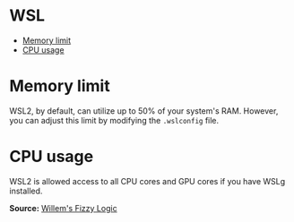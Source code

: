 # WSL

- [Memory limit](#memory-limit)
- [CPU usage](#cpu-usage)

# Memory limit

WSL2, by default, can utilize up to 50% of your system's RAM. However, you can adjust this limit by modifying the `.wslconfig` file.

# CPU usage

WSL2 is allowed access to all CPU cores and GPU cores if you have WSLg installed.

**Source:** [Willem's Fizzy Logic](https://fizzylogic.nl/2023/01/05/how-to-configure-memory-limits-in-wsl2)
